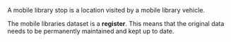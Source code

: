 A mobile library stop is a location visited by a mobile library vehicle.

The mobile libraries dataset is a **register**. This means that the original data needs to be permanently maintained and kept up to date.
